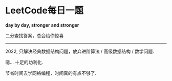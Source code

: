 # LeetCode每日一题

**day by day, stronger and stronger**


二分查找答案，总会给你惊喜

---

2022, 只解决经典数据结构问题，放弃进阶算法 / 高级数据结构 / 数学问题.

嗯... 十足的功利化.

节省时间去学网络编程，时间真的有点不够了.
